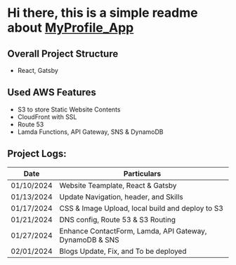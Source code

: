 # Hi there, this is a simple readme about [MyProfile_App](https://adhikarishrawan.com.np)

## Overall Project Structure
- React, Gatsby

## Used AWS Features
* S3 to store Static Website Contents
* CloudFront with SSL
* Route 53
* Lamda Functions, API Gateway, SNS & DynamoDB


## Project Logs:
| Date | Particulars |
|--|--|
| 01/10/2024 | Website Teamplate, React & Gatsby |
| 01/13/2024 | Update Navigation, header, and Skills |
| 01/17/2024 | CSS & Image Upload, local build and deploy to S3 |
| 01/21/2024 | DNS config, Route 53 & S3 Routing |
| 01/27/2024 | Enhance ContactForm, Lamda, API Gateway, DynamoDB & SNS |
| 02/01/2024 | Blogs Update, Fix, and To be deployed |
